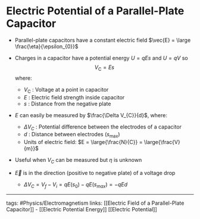 # Electric Potential of a Parallel-Plate Capacitor

- Parallel-plate capacitors have a constant electric field $\vec{E} = \large \frac{\eta}{\epsilon_{0}}$ 

- Charges in a capacitor have a potential energy $U = qEs$ and $U = qV$ so $$V_\text{C} = Es$$ where:
	- $V_\text{C}$ : Voltage at a point in capacitor
	- $E$ : Electric field strength inside capacitor
	- $s$ : Distance from the negative plate

- $E$ can easily be measured by $\frac{\Delta V_{C}}{d}$, where:
	- $\Delta V_{C}$ : Potential difference between the electrodes of a capacitor
	- $d$ : Distance between electrodes ($s_\text{max}$)
	- Units of electric field: $E = \large{\frac{N}{C}} = \large{\frac{V}{m}}$

- Useful when $V_C$ can be measured but $\eta$ is unknown

- $\vec{E}$ is in the direction (positive to negative plate) of a voltage drop
	- $\Delta V_{C} = V_{f} - V_{i} = qE(s_{0}) - qE(s_{max}) = -qEd$

---
tags: #Physics/Electromagnetism 
links: [[Electric Field of a Parallel-Plate Capacitor]] - [[Electric Potential Energy]] [[Electric Potential]]